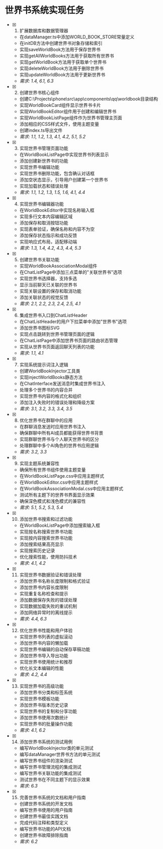 # 世界书系统实现任务

- [x] 1. 扩展数据库和数据管理器


  - 在dataManager.ts中添加WORLD_BOOK_STORE常量定义
  - 在initDB方法中创建世界书对象存储和索引
  - 实现saveWorldBook方法用于保存世界书
  - 实现getAllWorldBooks方法用于获取所有世界书
  - 实现getWorldBook方法用于获取单个世界书
  - 实现deleteWorldBook方法用于删除世界书
  - 实现updateWorldBook方法用于更新世界书
  - _需求: 1.4, 6.1, 6.3_

- [x] 2. 创建世界书核心组件


  - 创建C:\Projects\phone\src\app\components\qq\worldbook目录结构
  - 实现WorldBookCard组件显示世界书卡片
  - 实现WorldBookEditor组件用于创建和编辑世界书
  - 实现WorldBookListPage组件作为世界书管理主页面
  - 添加相应的CSS样式文件，使用主题变量
  - 创建index.ts导出文件
  - _需求: 1.1, 1.2, 1.3, 4.1, 4.2, 5.1, 5.2_

- [x] 3. 实现世界书管理页面功能


  - 在WorldBookListPage中实现世界书列表显示
  - 添加创建新世界书的功能
  - 实现世界书编辑功能
  - 实现世界书删除功能，包含确认对话框
  - 添加空状态显示，引导用户创建第一个世界书
  - 实现加载状态和错误处理
  - _需求: 1.1, 1.2, 1.3, 1.5, 1.6, 4.1, 4.4_

- [x] 4. 实现世界书编辑器功能


  - 在WorldBookEditor中实现名称输入框
  - 实现多行文本内容编辑区域
  - 添加保存和取消按钮功能
  - 实现表单验证，确保名称和内容不为空
  - 添加保存状态指示和成功反馈
  - 实现响应式布局，适配移动端
  - _需求: 1.3, 1.4, 4.2, 4.3, 4.4, 5.3_

- [x] 5. 创建世界书关联功能


  - 实现WorldBookAssociationModal组件
  - 在ChatListPage中添加三点菜单的"关联世界书"选项
  - 实现世界书选择器，支持多选
  - 显示当前聊天已关联的世界书
  - 实现关联设置的保存和取消功能
  - 添加关联状态的视觉反馈
  - _需求: 2.1, 2.2, 2.3, 2.4, 2.5, 4.1_

- [x] 6. 集成世界书入口到ChatListHeader


  - 在ChatListHeader的用户下拉菜单中添加"世界书"选项
  - 添加世界书图标SVG
  - 实现点击跳转到世界书管理页面的逻辑
  - 在ChatListPage中添加世界书页面的路由状态管理
  - 实现从世界书页面返回聊天列表的功能
  - _需求: 1.1, 4.1_

- [x] 7. 实现系统提示词注入逻辑


  - 创建WorldBookInjector工具类
  - 实现injectWorldBooks静态方法
  - 在ChatInterface发送消息时集成世界书注入
  - 处理多个世界书的内容合并
  - 实现世界书内容的格式化和组织
  - 添加注入失败时的错误处理和降级方案
  - _需求: 3.1, 3.2, 3.3, 3.4, 3.5_

- [x] 8. 优化世界书在群聊中的应用


  - 在群聊消息发送时应用世界书注入
  - 确保群聊中所有AI成员都能获得世界书背景
  - 实现群聊世界书与个人聊天世界书的区分
  - 处理群聊中多个AI角色的世界书应用逻辑
  - _需求: 3.2, 3.3_

- [x] 9. 实现主题系统兼容性


  - 确保所有世界书组件使用主题变量
  - 在WorldBookListPage.css中应用主题样式
  - 在WorldBookEditor.css中应用主题样式
  - 在WorldBookAssociationModal.css中应用主题样式
  - 测试所有主题下的世界书界面显示效果
  - 确保深色模式和浅色模式的兼容性
  - _需求: 5.1, 5.2, 5.3, 5.4_

- [x] 10. 添加世界书搜索和过滤功能



  - 在WorldBookListPage中添加搜索输入框
  - 实现按名称搜索世界书功能
  - 实现按内容搜索世界书功能
  - 添加搜索结果高亮显示
  - 实现搜索历史记录
  - 优化搜索性能，使用防抖技术
  - _需求: 4.1, 4.2_

- [x] 11. 实现世界书数据验证和错误处理


  - 添加世界书名称长度限制和格式验证
  - 添加世界书内容长度限制
  - 实现重复名称检查和提示
  - 添加数据保存失败的错误处理
  - 实现数据加载失败的重试机制
  - 添加网络异常时的离线提示
  - _需求: 4.4, 6.3_

- [x] 12. 优化世界书性能和用户体验


  - 实现世界书列表的虚拟滚动
  - 添加世界书内容的懒加载
  - 实现世界书编辑的自动保存草稿功能
  - 添加世界书导入导出功能
  - 实现世界书使用统计和推荐
  - 优化长文本编辑的性能
  - _需求: 4.2, 4.4_

- [x] 13. 实现世界书的高级功能


  - 添加世界书分类和标签系统
  - 实现世界书模板功能
  - 添加世界书版本历史记录
  - 实现世界书的复制和分享功能
  - 添加世界书使用次数统计
  - 实现世界书的批量操作功能
  - _需求: 4.1, 6.2_

- [x] 14. 添加世界书系统的测试用例


  - 编写WorldBookInjector类的单元测试
  - 编写dataManager世界书方法的单元测试
  - 编写世界书组件的渲染测试
  - 编写世界书管理流程的集成测试
  - 编写世界书关联功能的集成测试
  - 测试世界书在不同主题下的显示效果
  - _需求: 6.3_

- [x] 15. 完善世界书系统的文档和用户指南



  - 创建世界书系统的开发文档
  - 编写世界书使用的用户指南
  - 创建世界书最佳实践文档
  - 完成代码注释和类型定义
  - 编写世界书功能的API文档
  - 创建世界书故障排除指南
  - _需求: 6.2_